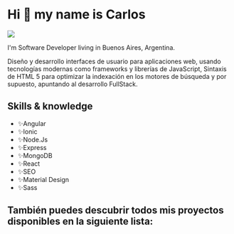 # Hi 👋 my name is Carlos
![](https://carlosdugarte.com/assets/images/greetings.png)

I'm Software Developer living in Buenos Aires, Argentina.

Diseño y desarrollo interfaces de usuario para aplicaciones web,
usando tecnologías modernas como frameworks y librerías de JavaScript,
Sintaxis de HTML 5 para optimizar la indexación en los motores de búsqueda
y por supuesto, apuntando al desarrollo FullStack.

## Skills & knowledge
- ✨Angular
- ✨Ionic
- ✨Node.Js
- ✨Express
- ✨MongoDB
- ✨React
- ✨SEO
- ✨Material Design
- ✨Sass

## También puedes descubrir todos mis proyectos disponibles en la siguiente lista:

<!--
**cardugarte/cardugarte** is a ✨ _special_ ✨ repository because its `README.md` (this file) appears on your GitHub profile.

Here are some ideas to get you started:

- 🔭 I’m currently working on ...
- 🌱 I’m currently learning ...
- 👯 I’m looking to collaborate on ...
- 🤔 I’m looking for help with ...
- 💬 Ask me about ...
- 📫 How to reach me: ...
- 😄 Pronouns: ...
- ⚡ Fun fact: ...
-->
